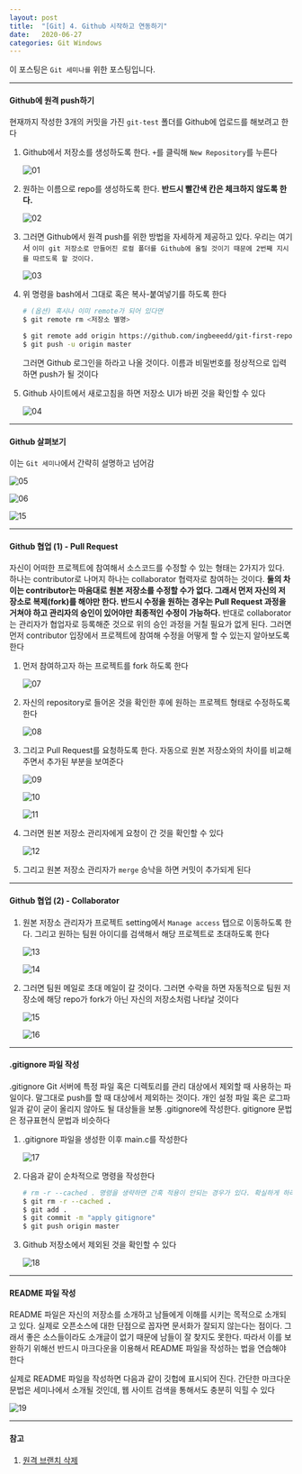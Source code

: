 ```yaml
---
layout: post
title:  "[Git] 4. Github 시작하고 연동하기"
date:   2020-06-27
categories: Git Windows
---
```


이 포스팅은 `Git 세미나를` 위한 포스팅입니다.

---

#### Github에 원격 push하기

현재까지 작성한 3개의 커밋을 가진 `git-test` 폴더를 Github에 업로드를 해보려고 한다

1. Github에서 저장소를 생성하도록 한다. `+`를 클릭해 `New Repository`를 누른다

   ![01](https://drive.google.com/uc?id=1lEs9eL2O6yscUIQUOfiE43D8FuiqFDgb)

2. 원하는 이름으로 repo를 생성하도록 한다. __반드시 빨간색 칸은 체크하지 않도록 한다.__

   ![02](https://drive.google.com/uc?id=1wiYS-l03BUGUZ4-qHJvMo4GvQweJv79I)

3. 그러면 Github에서 원격 push를 위한 방법을 자세하게 제공하고 있다. 우리는 여기서 `이미 git 저장소로 만들어진 로컬 폴더를 Github에 올릴 것이기 때문에 2번째 지시를 따르도록 할 것이다.`

   ![03](https://drive.google.com/uc?id=1XZ--Zk2T3-CAFOwYb4y9f45HqsWgiR3L)

4. 위 명령을 bash에서 그대로 혹은 복사-붙여넣기를 하도록 한다

   ```bash
   # (옵션) 혹시나 이미 remote가 되어 있다면
   $ git remote rm <저장소 별명>
   
   $ git remote add origin https://github.com/ingbeeedd/git-first-repo.git
   $ git push -u origin master
   ```

   그러면 Github 로그인을 하라고 나올 것이다. 이름과 비밀번호를 정상적으로 입력하면 push가 될 것이다

5. Github 사이트에서 새로고침을 하면 저장소 UI가 바뀐 것을 확인할 수 있다

   ![04](https://drive.google.com/uc?id=1oMrhWPkWzylY5-gO0q4fHSfoSWkwOGbM)

---

#### Github 살펴보기

이는 `Git 세미나`에서 간략히 설명하고 넘어감

![05](https://drive.google.com/uc?id=1hxmFbAJuGizXyZfZsuZXlJtNp-kqiUv8)

![06](https://drive.google.com/uc?id=1q-H7r4jfQrLNBpbYO9hNsvbS7McGSbn1)

![15](https://drive.google.com/uc?id=1rbXeKAk-SG6M16sIk8q6iyGHhvWa3gyz)

---

#### Github 협업 (1) - Pull Request

자신이 어떠한 프로젝트에 참여해서 소스코드를 수정할 수 있는 형태는 2가지가 있다. 하나는 contributor로 나머지 하나는 collaborator 협력자로 참여하는 것이다. __둘의 차이는 contributor는 마음대로 원본 저장소를 수정할 수가 없다. 그래서 먼저 자신의 저장소로 복제(fork)를 해야만 한다. 반드시 수정을 원하는 경우는 Pull Request 과정을 거쳐야 하고 관리자의 승인이 있어야만 최종적인 수정이 가능하다.__ 반대로 collaborator는 관리자가 협업자로 등록해준 것으로 위의 승인 과정을 거칠 필요가 없게 된다. 그러면 먼저 contributor 입장에서 프로젝트에 참여해 수정을 어떻게 할 수 있는지 알아보도록 한다

1. 먼저 참여하고자 하는 프로젝트를 fork 하도록 한다

   ![07](https://drive.google.com/uc?id=1dj-1668QT7614N8xHYyqLaiFFnSPG-vk)

2. 자신의 repository로 들어온 것을 확인한 후에 원하는 프로젝트 형태로 수정하도록 한다

   ![08](https://drive.google.com/uc?id=1Gk3yrOO_Jgs-Weu_nZTRhGgitPGFPBjo)

   

3. 그리고 Pull Request를 요청하도록 한다. 자동으로 원본 저장소와의 차이를 비교해주면서 추가된 부분을 보여준다

   ![09](https://drive.google.com/uc?id=1oZ2QDSilqbNC0gMh0b6W8vPVv--sH-QB)

   ![10](https://drive.google.com/uc?id=17dD-SEtv7M894erZF1afa2gdACMHx0Wd)

   ![11](https://drive.google.com/uc?id=1y5O0jTD_GYpuahge65c6b1163FUG0saQ)

4. 그러면 원본 저장소 관리자에게 요청이 간 것을 확인할 수 있다

   ![12](https://drive.google.com/uc?id=1dhBL9C1XcwN8DHrzTPH9rqWyuzOgsBCI)
   
5. 그리고 원본 저장소 관리자가 `merge` 승낙을 하면 커밋이 추가되게 된다

---

#### Github 협업 (2) - Collaborator

1. 원본 저장소 관리자가 프로젝트 setting에서 `Manage access` 탭으로 이동하도록 한다. 그리고 원하는 팀원 아이디를 검색해서 해당 프로젝트로 초대하도록 한다

   ![13](https://drive.google.com/uc?id=1Khdo5alwixU9Tdev4Grggel6SYlK7Fgd)

   ![14](https://drive.google.com/uc?id=1w52Wzgi1KgoxO7yqjcfTTIGbbYc73bIB)

2. 그러면 팀원 메일로 초대 메일이 갈 것이다. 그러면 수락을 하면 자동적으로 팀원 저장소에 해당 repo가 fork가 아닌 자신의 저장소처럼 나타날 것이다

   ![15](https://drive.google.com/uc?id=1Rr5LTHSCOFvr8-mkd1mshyZEOdJ_bQ3F) 

   ![16](https://drive.google.com/uc?id=1Gpct4GKidjNWiSf1E9Alo2efagmeJJke)

---

#### .gitignore 파일 작성

.gitignore Git 서버에 특정 파일 혹은 디렉토리를 관리 대상에서 제외할 때 사용하는 파일이다. 말그대로 push를 할 때 대상에서 제외하는 것이다. 개인 설정 파일 혹은 로그파일과 같이 굳이 올리지 않아도 될 대상들을 보통 .gitignore에 작성한다. gitignore 문법은 정규표현식 문법과 비슷하다

1. .gitignore 파일을 생성한 이후 main.c를 작성한다

    ![17](https://drive.google.com/uc?id=1EMvuCD3-FqIOF6PmKTar4jQauaMg8Y58)

2. 다음과 같이 순차적으로 명령을 작성한다

   ```bash
   # rm -r --cached . 명령을 생략하면 간혹 적용이 안되는 경우가 있다. 확실하게 하려면 반드시 하도록 한다
   $ git rm -r --cached .
   $ git add .
   $ git commit -m "apply gitignore"
   $ git push origin master
   ```

3. Github 저장소에서 제외된 것을 확인할 수 있다

   ![18](https://drive.google.com/uc?id=1A4f03FCdka3u22J-YsEg6NATXvNugPMo)

---

#### README 파일 작성

README 파일은 자신의 저장소를 소개하고 남들에게 이해를 시키는 목적으로 소개되고 있다. 실제로 오픈소스에 대한 단점으로 꼽자면 문서화가 잘되지 않는다는 점이다. 그래서 좋은 소스들이라도 소개글이 없기 때문에 남들이 잘 찾지도 못한다. 따라서 이를 보완하기 위해선 반드시 마크다운을 이용해서 README 파일을 작성하는 법을 연습해야 한다

실제로 README 파일을 작성하면 다음과 같이 깃헙에 표시되어 진다. 간단한 마크다운 문법은 세미나에서 소개될 것인데, 웹 사이트 검색을 통해서도 충분히 익힐 수 있다

![19](https://drive.google.com/uc?id=1cdL0gnYsBQ_FtXaEl18P4p9CXrYpUKwz)

---

#### 참고

1. [원격 브랜치 삭제](https://www.lesstif.com/gitbook/git-20776547.html)

   